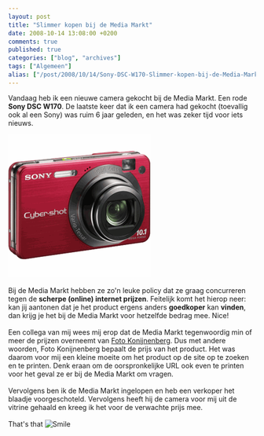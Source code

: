 ```yaml
---
layout: post
title: "Slimmer kopen bij de Media Markt"
date: 2008-10-14 13:08:00 +0200
comments: true
published: true
categories: ["blog", "archives"]
tags: ["Algemeen"]
alias: ["/post/2008/10/14/Sony-DSC-W170-Slimmer-kopen-bij-de-Media-Markt.aspx", "/post/2008/10/14/sony-dsc-w170-slimmer-kopen-bij-de-media-markt.aspx"]
---
```

Vandaag heb ik een nieuwe camera gekocht bij de Media Markt. Een rode <strong>Sony DSC W170</strong>. De laatste keer dat ik een camera had gekocht (toevallig ook al een Sony) was ruim 6 jaar geleden, en het was zeker tijd voor iets nieuws.
<!-- more -->

<img src="/assets/2008/10/DSC-W170.png" alt="" width="290" height="290" /><br />
<br />
Bij&nbsp;de Media Markt hebben ze zo&#39;n leuke&nbsp;policy dat ze graag concurreren tegen de <strong>scherpe (online) internet prijzen</strong>. Feitelijk komt het hierop neer: kan jij aantonen dat je het product ergens anders <strong>goedkoper</strong> kan <strong>vinden</strong>, dan krijg je het bij de Media Markt voor hetzelfde bedrag mee. Nice!<br />
<br />
Een collega van mij wees mij erop dat de Media Markt tegenwoordig min of meer de prijzen overneemt van <a href="http://www.fotokonijnenberg.nl/" target="_blank" title="Foto Konijnenberg">Foto Konijnenberg</a>. Dus met andere woorden, Foto Konijnenberg bepaalt de prijs van het product. Het was daarom voor mij een kleine moeite om het product op de site op te zoeken en te printen. Denk eraan om de oorspronkelijke URL ook even te printen voor het geval ze er bij de Media Markt om vragen.<br />
<br />
Vervolgens ben ik de Media Markt ingelopen en&nbsp;heb een verkoper het blaadje voorgeschoteld. Vervolgens heeft hij de camera voor mij uit de vitrine gehaald en kreeg ik het voor de verwachte prijs mee. <br />
<br />
That&#39;s that <img src="/editors/tiny_mce/plugins/emotions/images/smiley-smile.gif" border="0" alt="Smile" title="Smile" width="18" height="18" /> 
